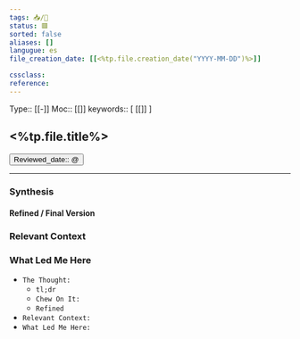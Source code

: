 ```yaml
---
tags: 📥️/💭️
status: 🟥
sorted: false
aliases: []
langugue: es
file_creation_date: [[<%tp.file.creation_date("YYYY-MM-DD")%>]]

cssclass: 
reference:
---
```

Type:: [[-]] Moc:: [[]]
keywords:: [ [[]] ]
## <%tp.file.title%>
<button class="date_button_today">Reviewed_date:: @ </button>

---
### Synthesis 


#### Refined / Final Version 


### Relevant Context


### What Led Me Here


- `The Thought:`
	- `tl;dr`
	- `Chew On It:`
	- `Refined`
- `Relevant Context:`
- `What Led Me Here:`